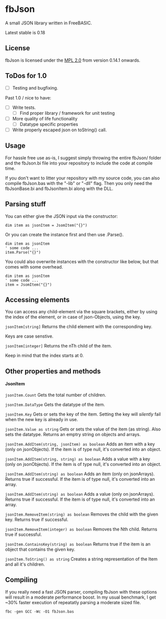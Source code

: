# fbJson

A small JSON library written in FreeBASIC.

Latest stable is 0.18

## License

fbJson is licensed under the [MPL 2.0](https://www.mozilla.org/en-US/MPL/2.0/) from version 0.14.1 onwards.

## ToDos for 1.0

* [ ] Testing and bugfixing. 

Past 1.0 / nice to have:

* [ ] Write tests.
	* [ ] Find proper library / framework for unit testing
* [ ] More quality of life functionality
	* [ ] Datatype specific properties
* [ ] Write properly escaped json on toString() call.

## Usage

For hassle free use as-is, I suggest simply throwing the entire fbJson/ folder and the fbJson.bi file into your
repository to include the code at compile time. 

If you don't want to litter your repository with my source code, you can also compile fbJson.bas with the "-lib" or "-dll" 
flag. Then you only need the fbJsonBase.bi and fbJsonItem.bi along with the DLL.


## Parsing stuff

You can either give the JSON input via the constructor:

```
dim item as jsonItem = JsomItem("{}")
```

Or you can create the instance first and then use .Parse().

```
dim item as jsonItem
' some code ...
item.Parse("{}")
```

You could also overwrite instances with the constructor like below, but that comes with some overhead.

```
dim item as jsonItem
' some code ...
item = JsomItem("{}")
```

## Accessing elements

You can access any child-element via the square brackets, either by using the index of the element,
or in case of json-Objects, using the key.

`jsonItem[string]` 
Returns the child element with the corresponding key. 

Keys are case senstive.

`jsonItem[integer]` 
Returns the nTh child of the item.

Keep in mind that the index starts at 0.

## Other properties and methods

#### JsonItem

`jsonItem.Count` 
Gets the total number of children.

`jsonItem.DataType` 
Gets the datatype of the item.

`jsonItem.Key`
Gets or sets the key of the item. Setting the key will _silently_ fail when the new key is already in use. 

`jsonItem.Value as string` 
Gets or sets the value of the item (as string). Also sets the datatype. Returns an emptry string on objects and arrays.

`jsonItem.AddItem(string, jsonItem) as boolean` 
Adds an item with a key (only on jsonObjects).
If the item is of type null, it's converted into an object.

`jsonItem.AddItem(string, string) as boolean` 
Adds a value with a key (only on jsonObjects).
If the item is of type null, it's converted into an object.

`jsonItem.AddItem(string) as boolean` 
Adds an item (only on jsonArrays). Returns true if successful.
If the item is of type null, it's converted into an array.

`jsonItem.AddItem(string) as boolean` 
Adds a value (only on jsonArrays). Returns true if successful.
If the item is of type null, it's converted into an array.


`jsonItem.RemoveItem(string) as boolean` 
Removes the child with the given key. Returns true if successful.

`jsonItem.RemoveItem(integer) as boolean` 
Removes the Nth child. Returns true if successful.

`jsonItem.ContainsKey(string) as boolean` 
Returns true if the item is an object that contains the given key.

`jsonItem.ToString() as string` 
Creates a string representation of the Item and all it's children.

## Compiling

If you really need a fast JSON parser, compiling fbJson with these options will result in a moderate performance boost. 
In my usual benchmark, I get ~30% faster execution of repeatatly parsing a moderate sized file.

```
fbc -gen GCC -Wc -O1 fbJson.bas
```
